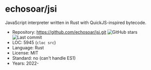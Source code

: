 # echosoar/jsi

JavaScript interpreter written in Rust with QuickJS-inspired bytecode.

* Repository: https://github.com/echosoar/jsi.git <img src="https://img.shields.io/github/stars/echosoar/jsi?label=&style=flat-square" alt="GitHub stars" title="GitHub stars"><img src="https://img.shields.io/github/last-commit/echosoar/jsi?label=&style=flat-square" alt="Last commit" title="Last commit">
* LOC:        5945 (`cloc src`)
* Language:   Rust
* License:    MIT
* Standard:   no (can't handle ES1)
* Years:      2022-
